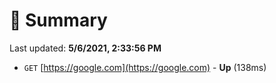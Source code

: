 # 📖 Summary
Last updated: **5/6/2021, 2:33:56 PM**

- `GET` [https://google.com](https://google.com) - **Up** (138ms)
